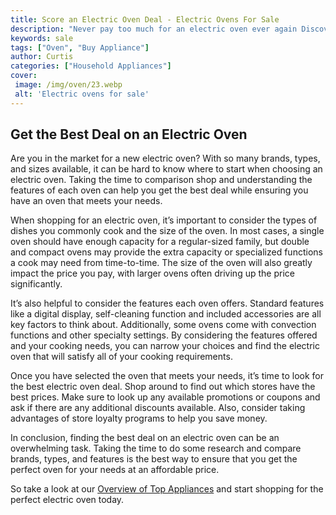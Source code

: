 ```yaml
---
title: Score an Electric Oven Deal - Electric Ovens For Sale
description: "Never pay too much for an electric oven ever again Discover our amazing electric oven sale that you wont want to miss out on Get the best deal for a quality electric oven today"
keywords: sale
tags: ["Oven", "Buy Appliance"]
author: Curtis
categories: ["Household Appliances"]
cover: 
 image: /img/oven/23.webp
 alt: 'Electric ovens for sale'
---
```

## Get the Best Deal on an Electric Oven
Are you in the market for a new electric oven? With so many brands, types, and sizes available, it can be hard to know where to start when choosing an electric oven. Taking the time to comparison shop and understanding the features of each oven can help you get the best deal while ensuring you have an oven that meets your needs.

When shopping for an electric oven, it’s important to consider the types of dishes you commonly cook and the size of the oven. In most cases, a single oven should have enough capacity for a regular-sized family, but double and compact ovens may provide the extra capacity or specialized functions a cook may need from time-to-time. The size of the oven will also greatly impact the price you pay, with larger ovens often driving up the price significantly.

It’s also helpful to consider the features each oven offers. Standard features like a digital display, self-cleaning function and included accessories are all key factors to think about. Additionally, some ovens come with convection functions and other specialty settings. By considering the features offered and your cooking needs, you can narrow your choices and find the electric oven that will satisfy all of your cooking requirements.

Once you have selected the oven that meets your needs, it’s time to look for the best electric oven deal. Shop around to find out which stores have the best prices. Make sure to look up any available promotions or coupons and ask if there are any additional discounts available. Also, consider taking advantages of store loyalty programs to help you save money.

In conclusion, finding the best deal on an electric oven can be an overwhelming task. Taking the time to do some research and compare brands, types, and features is the best way to ensure that you get the perfect oven for your needs at an affordable price. 

So take a look at our [Overview of Top Appliances](./pages/appliance-overview) and start shopping for the perfect electric oven today.
